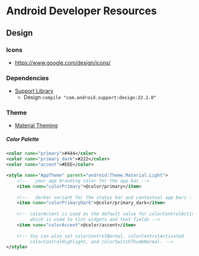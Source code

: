 # Android Developer Resources

## Design

### Icons
* https://www.google.com/design/icons/

### Dependencies

* [Support Library](http://developer.android.com/tools/support-library/features.html)
    * Design ```compile "com.android.support:design:22.2.0"```

### Theme

* [Material Theming](https://developer.android.com/training/material/theme.html)


##### Color Palette
```xml
<color name="primary">#444</color>
<color name="primary_dark">#222</color>
<color name="accent">#EEE</color>

<style name="AppTheme" parent="android:Theme.Material.Light">
    <!--   your app branding color for the app bar -->
    <item name="colorPrimary">@color/primary</item>
    
    <!--   darker variant for the status bar and contextual app bars -->
    <item name="colorPrimaryDark">@color/primary_dark</item>
    
    <!-- colorAccent is used as the default value for colorControlActivated,
         which is used to tint widgets and text fields -->
    <item name="colorAccent">@color/accent</item>
    
    <!-- You can also set colorControlNormal, colorControlActivated
         colorControlHighlight, and colorSwitchThumbNormal. -->
</style>
```
